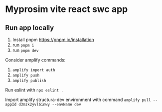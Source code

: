 # Myprosim vite react swc app

## Run app locally

1. Install pnpm https://pnpm.io/installation
2. run `pnpm i`
3. run `pnpm dev`

Consider amplify commands:

1. `amplify import auth`
1. `amplify push`
1. `amplify publish`

Run eslint with `npx eslint .`

Import amplify structura-dev environment with command `amplify pull --appId d3mzk2yvl6inwy --envName dev`
